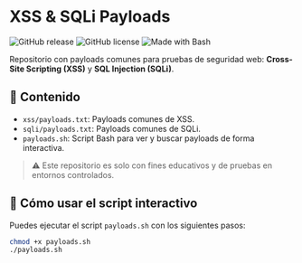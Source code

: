 # XSS & SQLi Payloads

![GitHub release](https://img.shields.io/github/v/release/SamBleed/xss-sqli-payloads)
![GitHub license](https://img.shields.io/github/license/SamBleed/xss-sqli-payloads)
![Made with Bash](https://img.shields.io/badge/Made_with-Bash-yellow)

Repositorio con payloads comunes para pruebas de seguridad web: **Cross-Site Scripting (XSS)** y **SQL Injection (SQLi)**.

## 📂 Contenido

- `xss/payloads.txt`: Payloads comunes de XSS.
- `sqli/payloads.txt`: Payloads comunes de SQLi.
- `payloads.sh`: Script Bash para ver y buscar payloads de forma interactiva.

> ⚠️ Este repositorio es solo con fines educativos y de pruebas en entornos controlados.

## 🚀 Cómo usar el script interactivo

Puedes ejecutar el script `payloads.sh` con los siguientes pasos:

```bash
chmod +x payloads.sh
./payloads.sh

